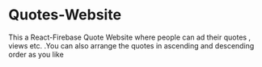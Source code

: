 # Quotes-Website
This a React-Firebase Quote Website where people can ad their quotes , views etc. .You can also arrange the quotes in ascending and descending order as you like 
